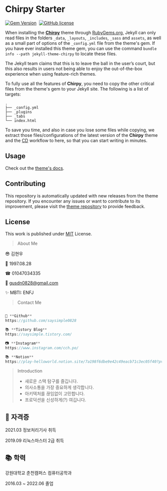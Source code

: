 # Chirpy Starter

[![Gem Version](https://img.shields.io/gem/v/jekyll-theme-chirpy)][gem]&nbsp;
[![GitHub license](https://img.shields.io/github/license/cotes2020/chirpy-starter.svg?color=blue)][mit]

When installing the [**Chirpy**][chirpy] theme through [RubyGems.org][gem], Jekyll can only read files in the folders
`_data`, `_layouts`, `_includes`, `_sass` and `assets`, as well as a small part of options of the `_config.yml` file
from the theme's gem. If you have ever installed this theme gem, you can use the command
`bundle info --path jekyll-theme-chirpy` to locate these files.

The Jekyll team claims that this is to leave the ball in the user’s court, but this also results in users not being
able to enjoy the out-of-the-box experience when using feature-rich themes.

To fully use all the features of **Chirpy**, you need to copy the other critical files from the theme's gem to your
Jekyll site. The following is a list of targets:

```shell
.
├── _config.yml
├── _plugins
├── _tabs
└── index.html
```

To save you time, and also in case you lose some files while copying, we extract those files/configurations of the
latest version of the **Chirpy** theme and the [CD][CD] workflow to here, so that you can start writing in minutes.

## Usage

Check out the [theme's docs](https://github.com/cotes2020/jekyll-theme-chirpy/wiki).

## Contributing

This repository is automatically updated with new releases from the theme repository. If you encounter any issues or want to contribute to its improvement, please visit the [theme repository][chirpy] to provide feedback.

## License

This work is published under [MIT][mit] License.

[gem]: https://rubygems.org/gems/jekyll-theme-chirpy
[chirpy]: https://github.com/cotes2020/jekyll-theme-chirpy/
[CD]: https://en.wikipedia.org/wiki/Continuous_deployment
[mit]: https://github.com/cotes2020/chirpy-starter/blob/master/LICENSE



> About Me
> 

😎 김현우

🍰 1997.08.28

☎ 01047034335

📧 gusdn0828@gmail.com

✨ MBTI: ENFJ

> Contact Me
> 

```rust

🐶 **Github**
https://github.com/saysimple0828

📚 **Tistory Blog**
https://saysimple.tistory.com/

📷 **Instagram**
https://www.instagram.com/cch.po/

📚 **Notion**
https://play-helloworld.notion.site/7a198f6dbe9e42c49eacb71c3ec05f40?pvs=74
```

> Introduction
> 
> - 새로운 스택 탐구를 즐깁니다.
> - 의사소통을 가장 중요하게 생각합니다.
> - 아키텍처를 끊임없이 고민합니다.
> - 프로덕션을 신성하게(?) 여깁니다.

## 📗 자격증

2021.03 정보처리기사 취득

2019.09 리눅스마스터 2급 취득

## 📚 학력

강원대학교 춘천캠퍼스 컴퓨터공학과

2016.03 ~ 2022.06 졸업
